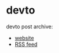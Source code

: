 # devto

devto post archive:

* [website](https://dev.to/mandrewcito)
* [RSS feed](https://dev.to/feed/mandrewcito)


